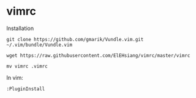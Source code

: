 vimrc
=====

Installation

`git clone https://github.com/gmarik/Vundle.vim.git ~/.vim/bundle/Vundle.vim`

`wget https://raw.githubusercontent.com/ElEHsiang/vimrc/master/vimrc`

`mv vimrc .vimrc`

In vim:

`:PluginInstall`



